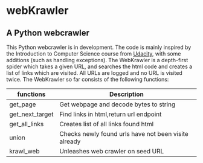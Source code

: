 # webKrawler
## A Python webcrawler

This Python webcrawler is in development. The code is mainly inspired by the Introduction to Computer Science course from [Udacity](https://www.udacity.com/), with some additions (such as handling exceptions). The WebKrawler is a depth-first spider which takes a given URL, and searches the html code and creates a list of links which are visited. All URLs are logged and no URL is visited twice. The WebKrawler so far consists of the following functions:

|functions		|Description						   					|
|---------------|-------------------------------------------------------|
|get_page		|Get webpage and decode bytes to string					|
|get_next_target|Find links in html,return url endpoint					|
|get_all_links	|Creates list of all links found html  					| 
|union			|Checks newly found urls have not been visite already	|
|krawl_web		|Unleashes web crawler on seed URL                   	| 